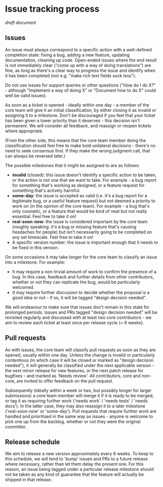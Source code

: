 # Issue tracking process

_draft document_

## Issues

An issue must always correspond to a specific action with a well-defined completion state: fixing a bug, adding a new feature, updating documentation, cleaning up code. Open-ended issues where the end result is not immediately clear ("come up with a way of doing translations") are fine, as long as there's a clear way to progress the issue and identify when it has been completed (not e.g. "make rich text fields suck less").

Do not use issues for support queries or other questions ("How do I do X?" - although "Implement a way of doing X" or "Document how to do X" could well be valid issues).

As soon as a ticket is opened - ideally within one day - a member of the core team will give it an initial classification, by either closing it as invalid or assigning it to a milestone. Don't be discouraged if you feel that your ticket has been given a lower priority than it deserves - this decision isn't permanent. We will consider all feedback, and reassign or reopen tickets where appropriate.

(From the other side, this means that the core team member doing the classification should feel free to make bold unilateral decisions - there's no need to seek consensus first. If they make the wrong judgment call, that can always be reversed later.)

The possible milestones that it might be assigned to are as follows:

* **invalid** (closed): this issue doesn't identify a specific action to be taken, or the action is not one that we want to take. For example - a bug report for something that's working as designed, or a feature request for something that's actively harmful.
* **some-day**: the issue is accepted as valid (i.e. it's a bug report for a legitimate bug, or a useful feature request) but not deemed a priority to work on (in the opinion of the core team). For example - a bug that's only cosmetic, or a feature that would be kind of neat but not really essential. Feel free to take it on!
* **real-soon-now**: the issue is considered important by the core team (roughly speaking: it's a bug or missing feature that's causing headaches for people) but isn't necessarily going to be completed on any set timescale. Feel free to take it on!
* A specific version number: the issue is important enough that it needs to be fixed in this version.

On some occasions it may take longer for the core team to classify an issue into a milestone. For example:
* It may require a non-trivial amount of work to confirm the presence of a bug. In this case, feedback and further details from other contributors, whether or not they can replicate the bug, would be particularly welcomed.
* It may require further discussion to decide whether the proposal is a good idea or not - if so, it will be tagged "design decision needed".

We will endeavour to make sure that issues don't remain in this state for prolonged periods. Issues and PRs tagged "design decision needed" will be revisited regularly and discussed with at least two core contributors - we aim to review each ticket at least once per release cycle (= 6 weeks).

## Pull requests

As with issues, the core team will classify pull requests as soon as they are opened, usually within one day. Unless the change is invalid or particularly contentious (in which case it will be closed or marked as "design decision needed"), it will generally be classified under the next applicable version - the next minor release for new features, or the next patch release for bugfixes - and marked as 'Needs review'. All contributors, core and non-core, are invited to offer feedback on the pull request.

Subsequently (ideally within a week or two, but possibly longer for larger submissions) a core team member will merge it if it is ready to be merged, or tag it as requiring further work ('needs work' / 'needs tests' / 'needs docs'). In the latter case, they may also reassign it to a later milestone ('real-soon-now' or 'some-day'). Pull requests that require further work are handled and prioritised in the same way as issues - anyone is welcome to pick one up from the backlog, whether or not they were the original committer.

## Release schedule

We aim to release a new version approximately every 6 weeks. To keep to this schedule, we will tend to 'bump' issues and PRs to a future release where necessary, rather than let them delay the present one. For this reason, an issue being tagged under a particular release milestone should not be taken as any kind of guarantee that the feature will actually be shipped in that release.
